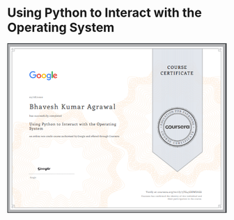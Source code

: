 # Using Python to Interact with the Operating System

<p align="center">
    <img alt="blacked" src="https://github.com/BhaveshKumar6/Google-IT-Automation-with-Python-Professional-Certificate/blob/main/C2%20Using%20Python%20to%20Interact%20with%20the%20Operating%20System/39_Bhavesh%20Kumar%20Agrawal_Google%20IT%20Automation%20With%20Python%20-%20Course%202%20_%2018-05-2020.PNG" />
 
</p>
